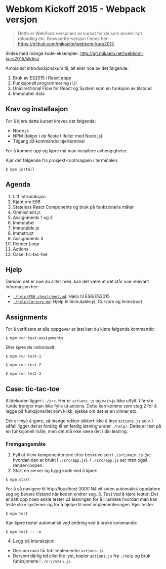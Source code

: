# Webkom Kickoff 2015 - Webpack versjon

> Dette er WebPack versjonen av kurset for de som ønsker hot reloading etc.
> Browserify-versjon finnes her: https://github.com/mikaelbr/webkom-kurs2015

Slides med mange kode-eksempler: http://git.mikaelb.net/webkom-kurs2015/slides/

Ambisiøst introduksjonskurs til, alt eller noe av det følgende.

  1. Bruk av ES2015 i React apps
  2. Funksjonell programmering i UI
  3. Unidirectional Flow for React og System som en funksjon av tilstand
  4. Immutabel data

## Krav og installasjon

For å kjøre dette kurset kreves det følgende:

 * Node.js
 * NPM (følger i de fleste tilfeller med Node.js)
 * Tilgang på kommandolinje/terminal

For å komme opp og kjøre må man installere avhengigheter.

Kjør det følgende fra prosjekt-rootmappen i terminalen:

```shell
$ npm install
```

## Agenda

1. Litt introduksjon
  1. Kjapt om ES6
  2. Stateless React Components og bruk på funksjonelle måter
  3. Omniscient.js
  4. Assignments 1 og 2
2. Immutabel
  1. Immutable.js
  2. Immstruct
  3. Assignments 3
3. Render Loop
4. Actions
5. Case: tic-tac-toe

## Hjelp

Dersom det er noe du sliter med, kan det være at det står noe relevant
informasjon her:

* [`./help/ES6-cheatsheet.md`](./help/ES6-cheatsheet.md): Hjelp til ES6/ES2015
* [`./help/Cursors.md`](./help/Cursors.md): Hjelp til Immutable.js, Cursors og Immstruct

## Assignments

For å verifisere at alle oppgaver er løst kan du kjøre følgende kommando:

```shell
$ npm run test-assignments
```

Eller kjøre de individuelt:

```shell
$ npm run test-1
```

```shell
$ npm run test-2
```

```shell
$ npm run test-3
```


## Case: tic-tac-toe

Kildekoden ligger i `./src`. Her er `actions.js` og `main`.js ikke utfylt. I
første runde trenger man ikke fylle ut actions. Dette kan komme som steg 2 for
å legge på funksjonalitet som klikk, sjekke om det er en vinner etc.

Det er mye å gjøre, så mange rekker sikkert ikke å løse `actions.js` selv. I
såfall ligger det et forslag til en ferdig løsning under `./help/`. Dette er
løst på en funksjonell måte, men det må ikke være det i din løsning.

### Fremgangsmåte

1. Fyll ut View komponentenene etter beskrivelsen i `./src/main.js` (se hvordan
  den er brukt i `./src/app.js`). I `./src/app.js` ser man også render-loopen.
2. Start en server og bygg kode ved å kjøre:

  ```shell
  $ npm start
  ```

  For å så navigere til http://localhost:3000
  Nå vil siden automatisk oppdatere seg og bevare tilstand når koden endrer seg.
3. Test ved å kjøre tester: Det er satt opp noen enkle tester på løsningen for
   å illustrere hvordan man kan teste slike systemer og for å hjelpe til med
   implementeringen. Kjør tester:

   ```shell
   $ npm test
   ```
   Kan kjøre tester automatisk ved endring ved å bruke kommando:

   ```shell
   $ npm test -- -w
   ```
4. Legg på interaksjon:
  * Dersom man får tid: Implementer `actions.js`
  * Dersom dårlig tid eller lite lyst, kopier `actions.js` fra `./help` og
     bruk funksjonene i `./src/main.js`.
